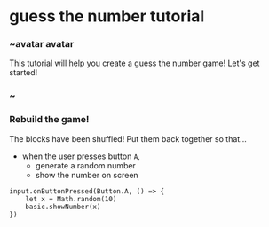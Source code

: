 # guess the number tutorial

### ~avatar avatar

This tutorial will help you create a guess the number game! Let's get started!

### ~

### Rebuild the game!

The blocks have been shuffled! Put them back together so that...
* when the user presses button ``A``,
  * generate a random number
  * show the number on screen


```shuffle
input.onButtonPressed(Button.A, () => {
    let x = Math.random(10)
    basic.showNumber(x)
})
```

